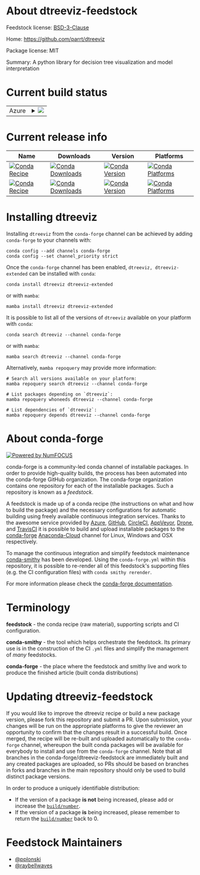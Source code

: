 About dtreeviz-feedstock
========================

Feedstock license: [BSD-3-Clause](https://github.com/conda-forge/dtreeviz-feedstock/blob/main/LICENSE.txt)

Home: https://github.com/parrt/dtreeviz

Package license: MIT

Summary: A python library for decision tree visualization and model interpretation

Current build status
====================


<table>
    
  <tr>
    <td>Azure</td>
    <td>
      <details>
        <summary>
          <a href="https://dev.azure.com/conda-forge/feedstock-builds/_build/latest?definitionId=11160&branchName=main">
            <img src="https://dev.azure.com/conda-forge/feedstock-builds/_apis/build/status/dtreeviz-feedstock?branchName=main">
          </a>
        </summary>
        <table>
          <thead><tr><th>Variant</th><th>Status</th></tr></thead>
          <tbody><tr>
              <td>linux_64</td>
              <td>
                <a href="https://dev.azure.com/conda-forge/feedstock-builds/_build/latest?definitionId=11160&branchName=main">
                  <img src="https://dev.azure.com/conda-forge/feedstock-builds/_apis/build/status/dtreeviz-feedstock?branchName=main&jobName=linux&configuration=linux%20linux_64_" alt="variant">
                </a>
              </td>
            </tr><tr>
              <td>osx_64</td>
              <td>
                <a href="https://dev.azure.com/conda-forge/feedstock-builds/_build/latest?definitionId=11160&branchName=main">
                  <img src="https://dev.azure.com/conda-forge/feedstock-builds/_apis/build/status/dtreeviz-feedstock?branchName=main&jobName=osx&configuration=osx%20osx_64_" alt="variant">
                </a>
              </td>
            </tr><tr>
              <td>win_64</td>
              <td>
                <a href="https://dev.azure.com/conda-forge/feedstock-builds/_build/latest?definitionId=11160&branchName=main">
                  <img src="https://dev.azure.com/conda-forge/feedstock-builds/_apis/build/status/dtreeviz-feedstock?branchName=main&jobName=win&configuration=win%20win_64_" alt="variant">
                </a>
              </td>
            </tr>
          </tbody>
        </table>
      </details>
    </td>
  </tr>
</table>

Current release info
====================

| Name | Downloads | Version | Platforms |
| --- | --- | --- | --- |
| [![Conda Recipe](https://img.shields.io/badge/recipe-dtreeviz-green.svg)](https://anaconda.org/conda-forge/dtreeviz) | [![Conda Downloads](https://img.shields.io/conda/dn/conda-forge/dtreeviz.svg)](https://anaconda.org/conda-forge/dtreeviz) | [![Conda Version](https://img.shields.io/conda/vn/conda-forge/dtreeviz.svg)](https://anaconda.org/conda-forge/dtreeviz) | [![Conda Platforms](https://img.shields.io/conda/pn/conda-forge/dtreeviz.svg)](https://anaconda.org/conda-forge/dtreeviz) |
| [![Conda Recipe](https://img.shields.io/badge/recipe-dtreeviz--extended-green.svg)](https://anaconda.org/conda-forge/dtreeviz-extended) | [![Conda Downloads](https://img.shields.io/conda/dn/conda-forge/dtreeviz-extended.svg)](https://anaconda.org/conda-forge/dtreeviz-extended) | [![Conda Version](https://img.shields.io/conda/vn/conda-forge/dtreeviz-extended.svg)](https://anaconda.org/conda-forge/dtreeviz-extended) | [![Conda Platforms](https://img.shields.io/conda/pn/conda-forge/dtreeviz-extended.svg)](https://anaconda.org/conda-forge/dtreeviz-extended) |

Installing dtreeviz
===================

Installing `dtreeviz` from the `conda-forge` channel can be achieved by adding `conda-forge` to your channels with:

```
conda config --add channels conda-forge
conda config --set channel_priority strict
```

Once the `conda-forge` channel has been enabled, `dtreeviz, dtreeviz-extended` can be installed with `conda`:

```
conda install dtreeviz dtreeviz-extended
```

or with `mamba`:

```
mamba install dtreeviz dtreeviz-extended
```

It is possible to list all of the versions of `dtreeviz` available on your platform with `conda`:

```
conda search dtreeviz --channel conda-forge
```

or with `mamba`:

```
mamba search dtreeviz --channel conda-forge
```

Alternatively, `mamba repoquery` may provide more information:

```
# Search all versions available on your platform:
mamba repoquery search dtreeviz --channel conda-forge

# List packages depending on `dtreeviz`:
mamba repoquery whoneeds dtreeviz --channel conda-forge

# List dependencies of `dtreeviz`:
mamba repoquery depends dtreeviz --channel conda-forge
```


About conda-forge
=================

[![Powered by
NumFOCUS](https://img.shields.io/badge/powered%20by-NumFOCUS-orange.svg?style=flat&colorA=E1523D&colorB=007D8A)](https://numfocus.org)

conda-forge is a community-led conda channel of installable packages.
In order to provide high-quality builds, the process has been automated into the
conda-forge GitHub organization. The conda-forge organization contains one repository
for each of the installable packages. Such a repository is known as a *feedstock*.

A feedstock is made up of a conda recipe (the instructions on what and how to build
the package) and the necessary configurations for automatic building using freely
available continuous integration services. Thanks to the awesome service provided by
[Azure](https://azure.microsoft.com/en-us/services/devops/), [GitHub](https://github.com/),
[CircleCI](https://circleci.com/), [AppVeyor](https://www.appveyor.com/),
[Drone](https://cloud.drone.io/welcome), and [TravisCI](https://travis-ci.com/)
it is possible to build and upload installable packages to the
[conda-forge](https://anaconda.org/conda-forge) [Anaconda-Cloud](https://anaconda.org/)
channel for Linux, Windows and OSX respectively.

To manage the continuous integration and simplify feedstock maintenance
[conda-smithy](https://github.com/conda-forge/conda-smithy) has been developed.
Using the ``conda-forge.yml`` within this repository, it is possible to re-render all of
this feedstock's supporting files (e.g. the CI configuration files) with ``conda smithy rerender``.

For more information please check the [conda-forge documentation](https://conda-forge.org/docs/).

Terminology
===========

**feedstock** - the conda recipe (raw material), supporting scripts and CI configuration.

**conda-smithy** - the tool which helps orchestrate the feedstock.
                   Its primary use is in the construction of the CI ``.yml`` files
                   and simplify the management of *many* feedstocks.

**conda-forge** - the place where the feedstock and smithy live and work to
                  produce the finished article (built conda distributions)


Updating dtreeviz-feedstock
===========================

If you would like to improve the dtreeviz recipe or build a new
package version, please fork this repository and submit a PR. Upon submission,
your changes will be run on the appropriate platforms to give the reviewer an
opportunity to confirm that the changes result in a successful build. Once
merged, the recipe will be re-built and uploaded automatically to the
`conda-forge` channel, whereupon the built conda packages will be available for
everybody to install and use from the `conda-forge` channel.
Note that all branches in the conda-forge/dtreeviz-feedstock are
immediately built and any created packages are uploaded, so PRs should be based
on branches in forks and branches in the main repository should only be used to
build distinct package versions.

In order to produce a uniquely identifiable distribution:
 * If the version of a package **is not** being increased, please add or increase
   the [``build/number``](https://docs.conda.io/projects/conda-build/en/latest/resources/define-metadata.html#build-number-and-string).
 * If the version of a package **is** being increased, please remember to return
   the [``build/number``](https://docs.conda.io/projects/conda-build/en/latest/resources/define-metadata.html#build-number-and-string)
   back to 0.

Feedstock Maintainers
=====================

* [@pplonski](https://github.com/pplonski/)
* [@raybellwaves](https://github.com/raybellwaves/)

